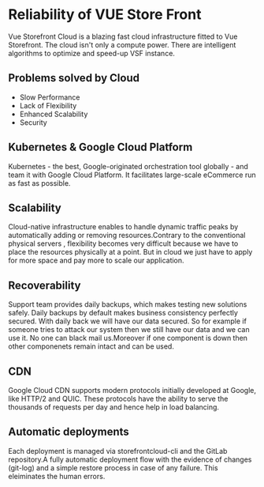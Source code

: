 # Reliability of VUE Store Front
Vue Storefront Cloud is a blazing fast cloud infrastructure fitted to Vue Storefront. The cloud isn't only a compute power. There are intelligent algorithms to optimize and speed-up VSF instance.

## Problems solved by Cloud

- Slow Performance 
- Lack of Flexibility
- Enhanced Scalability 
- Security

## Kubernetes & Google Cloud Platform
Kubernetes - the best, Google-originated orchestration tool globally - and team it with Google Cloud Platform. It facilitates large-scale eCommerce run as fast as possible.

## Scalability 
Cloud-native infrastructure enables to handle dynamic traffic peaks by automatically adding or removing resources.Contrary to the conventional physical servers , flexibility becomes very difficult because we have to place the resources physically at a point. But in cloud we just have to apply for more space and pay more to scale our application.

## Recoverability 
Support team provides daily backups, which makes testing new solutions safely. Daily backups by default makes business consistency perfectly secured. With daily back we will have our data secured. So for example if someone tries to attack our system then we still have our data and we can use it.
No one can black mail us.Moreover if one component is down then other componenets remain intact and can be used.

## CDN
Google Cloud CDN supports modern protocols initially developed at Google, like HTTP/2 and QUIC. These protocols have the ability to serve the thousands of requests per day and hence help in load balancing.

## Automatic deployments
Each deployment is managed via storefrontcloud-cli and the GitLab repository.A fully automatic deployment flow with the evidence of changes (git-log) and a simple restore process in case of any failure. This eleiminates the human errors.

